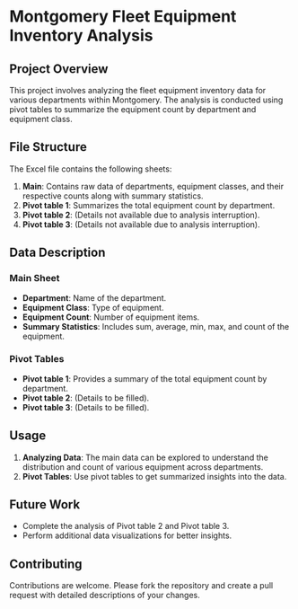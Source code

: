 # Montgomery Fleet Equipment Inventory Analysis

## Project Overview

This project involves analyzing the fleet equipment inventory data for various departments within Montgomery. The analysis is conducted using pivot tables to summarize the equipment count by department and equipment class.

## File Structure

The Excel file contains the following sheets:
1. **Main**: Contains raw data of departments, equipment classes, and their respective counts along with summary statistics.
2. **Pivot table 1**: Summarizes the total equipment count by department.
3. **Pivot table 2**: (Details not available due to analysis interruption).
4. **Pivot table 3**: (Details not available due to analysis interruption).

## Data Description

### Main Sheet
- **Department**: Name of the department.
- **Equipment Class**: Type of equipment.
- **Equipment Count**: Number of equipment items.
- **Summary Statistics**: Includes sum, average, min, max, and count of the equipment.

### Pivot Tables
- **Pivot table 1**: Provides a summary of the total equipment count by department.
- **Pivot table 2**: (Details to be filled).
- **Pivot table 3**: (Details to be filled).

## Usage

1. **Analyzing Data**: The main data can be explored to understand the distribution and count of various equipment across departments.
2. **Pivot Tables**: Use pivot tables to get summarized insights into the data.

## Future Work

- Complete the analysis of Pivot table 2 and Pivot table 3.
- Perform additional data visualizations for better insights.

## Contributing

Contributions are welcome. Please fork the repository and create a pull request with detailed descriptions of your changes.

